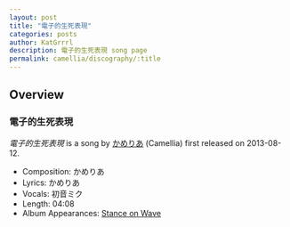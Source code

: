 ```yaml
---
layout: post
title: "電子的生死表現"
categories: posts
author: KatGrrrl
description: 電子的生死表現 song page
permalink: camellia/discography/:title
---
```


## Overview

### 電子的生死表現

*電子的生死表現* is a song by [かめりあ](<{% link postsWiki/_posts/2023-12-10-camellia.md %}>) (Camellia) first released on 2013-08-12.

* Composition: かめりあ
* Lyrics: かめりあ
* Vocals: 初音ミク
* Length: 04:08
* Album Appearances: [Stance on Wave](<{% link postsInclude/_posts/camellia/albums/Stance-on-Wave/2023-12-06-Stance-on-Wave.md %}>)
